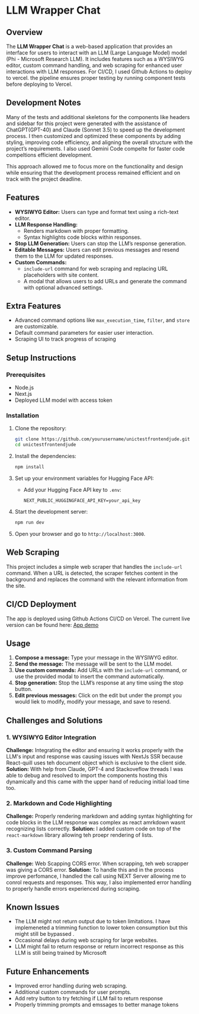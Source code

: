 # LLM Wrapper Chat

## Overview

The **LLM Wrapper Chat** is a web-based application that provides an interface for users to interact with an LLM (Large Language Model) model (Phi - Microsoft Research LLM). It includes features such as a WYSIWYG editor, custom command handling, and web scraping for enhanced user interactions with LLM responses. For CI/CD, I used Github Actions to deploy to vercel. the pipeline ensures proper testing by running component tests before deploying to Vercel.

## Development Notes

Many of the tests and additional skeletons for the components like headers and sidebar for this project were generated with the assistance of ChatGPT(GPT-40) and Claude (Sonnet 3.5) to speed up the development process. I then customized and optimized these components by adding styling, improving code efficiency, and aligning the overall structure with the project’s requirements. I also used Gemini Code compelte for faster code compeltions efficient development.

This approach allowed me to focus more on the functionality and design while ensuring that the development process remained efficient and on track with the project deadline.

## Features

- **WYSIWYG Editor:** Users can type and format text using a rich-text editor.
- **LLM Response Handling:**
  - Renders markdown with proper formatting.
  - Syntax highlights code blocks within responses.
- **Stop LLM Generation:** Users can stop the LLM’s response generation.
- **Editable Messages:** Users can edit previous messages and resend them to the LLM for updated responses.
- **Custom Commands:**
  - `include-url` command for web scraping and replacing URL placeholders with site content.
  - A modal that allows users to add URLs and generate the command with optional advanced settings.

## Extra Features

- Advanced command options like `max_execution_time`, `filter`, and `store` are customizable.
- Default command parameters for easier user interaction.
- Scraping UI to track progress of scraping

## Setup Instructions

### Prerequisites

- Node.js
- Next.js
- Deployed LLM model with access token

### Installation

1. Clone the repository:

   ```bash
   git clone https://github.com/yourusername/unictestfrontendjude.git
   cd unictestfrontendjude
   ```

2. Install the dependencies:

   ```bash
   npm install
   ```

3. Set up your environment variables for Hugging Face API:

   - Add your Hugging Face API key to `.env`:
     ```env
     NEXT_PUBLIC_HUGGINGFACE_API_KEY=your_api_key
     ```

4. Start the development server:

   ```bash
   npm run dev
   ```

5. Open your browser and go to `http://localhost:3000`.

## Web Scraping

This project includes a simple web scraper that handles the `include-url` command. When a URL is detected, the scraper fetches content in the background and replaces the command with the relevant information from the site.

## CI/CD Deployment

The app is deployed using Github Actions CI/CD on Vercel. The current live version can be found here: [App demo](https://unictestfrontendjude.vercel.app/dashboard)

## Usage

1. **Compose a message:** Type your message in the WYSIWYG editor.
2. **Send the message:** The message will be sent to the LLM model.
3. **Use custom commands:** Add URLs with the `include-url` command, or use the provided modal to insert the command automatically.
4. **Stop generation:** Stop the LLM’s response at any time using the stop button.
5. **Edit previous messages:** Click on the edit but under the prompt you would liek to modify, modify your message, and save to resend.

## Challenges and Solutions

### 1. **WYSIWYG Editor Integration**

**Challenge:** Integrating the editor and ensuring it works properly with the LLM's input and response was causing issues with NextJs SSR because React-quill uses teh document object which is exclusive to the client side.
**Solution:** With help from Claude, GPT-4 and Stackoveflow threads I was able to debug and resolved to import the components hosting this dynamically and this came with the upper hand of reducing initial load time too.

### 2. **Markdown and Code Highlighting**

**Challenge:** Properly rendering markdown and adding syntax highlighting for code blocks in the LLM response was complex as react amrkdown wasnt recognizing lists correctly.
**Solution:** I added custom code on top of the `react-markdown` library allowing teh proepr rendering of lists.

### 3. **Custom Command Parsing**

**Challenge:** Web Scapping CORS error. When scrapping, teh web scrapper was giving a CORS error.
**Solution:** To handle this and in the process improve perfomance, I handled the call using NEXT Server allowing me to conrol requests and responses. This way, I also implemented error handling to properly handle errors experienced during scraping.

## Known Issues

- The LLM might not return output due to token limitations. I have implemeneted a trimming function to lower token consumption but this might still be bypassed .
- Occasional delays during web scraping for large websites.
- LLM might fail to return response or return incorrect response as this LLM is still being trained by Microsoft

## Future Enhancements

- Improved error handling during web scraping.
- Additional custom commands for user prompts.
- Add retry button to try fetching if LLM fail to return response
- Properly trimming prompts and emssages to better manage tokens
